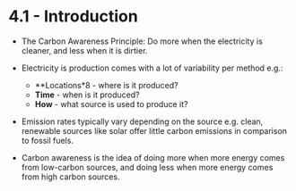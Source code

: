 # 4.1 - Introduction

- The Carbon Awareness Principle: Do more when the electricity is cleaner, and less when it is dirtier.

- Electricity is production comes with a lot of variability per method e.g.:
  - **Locations*8 - where is it produced?
  - **Time** - when is it produced?
  - **How** - what source is used to produce it?

- Emission rates typically vary depending on the source e.g. clean, renewable sources like solar offer little carbon emissions in comparison to fossil fuels.
- Carbon awareness is the idea of doing more when more energy comes from low-carbon sources, and doing less when more energy comes from high carbon sources.

